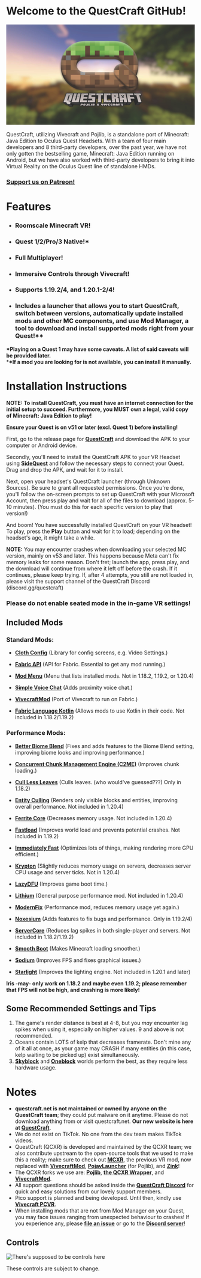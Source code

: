  # Welcome to the QuestCraft GitHub!
![QC](/QCSimple3.jpg)

QuestCraft, utilizing Vivecraft and Pojlib, is a standalone port of Minecraft: Java Edition to Oculus Quest Headsets. With a team of four main developers and 8 third-party developers, over the past year, we have not only gotten the bestselling game, Minecraft: Java Edition running on Android, but we have also worked with third-party developers to bring it into Virtual Reality on the Oculus Quest line of standalone HMDs.

### **[Support us on Patreon!](https://patreon.com/QuestCraftXR)**

# Features
- ### **Roomscale Minecraft VR!** 
- ### **Quest 1/2/Pro/3 Native!\***
- ### **Full Multiplayer!**                                                                    
- ### **Immersive Controls through Vivecraft!**                                                                                                   
- ### **Supports 1.19.2/4, and 1.20.1-2/4!**                                                                                                                                 
- ### **Includes a launcher that allows you to start QuestCraft, switch between versions, automatically update installed mods and other MC components, and use Mod Manager, a tool to download and install supported mods right from your Quest!\****                                                                      

**\*Playing on a Quest 1 may have some caveats. A list of said caveats will be provided later.**                                                                                                           
***\*If a mod you are looking for is not available, you can install it manually.** 

# Installation Instructions

**NOTE: To install QuestCraft, you must have an internet connection for the initial setup to succeed. Furthermore, you MUST own a legal, valid copy of Minecraft: Java Edition to play!**

**Ensure your Quest is on v51 or later (excl. Quest 1) before installing!**

First, go to the release page for **[QuestCraft](https://github.com/QuestCraftPlusPlus/QuestCraft/releases/latest)** and download the APK to your computer or Android device.

Secondly, you'll need to install the QuestCraft APK to your VR Headset using **[SideQuest](https://sidequestvr.com/setup-howto)** and follow the necessary steps to connect your Quest. Drag and drop the APK, and wait for it to install.

Next, open your headset's QuestCraft launcher (through Unknown Sources). Be sure to grant all requested permissions. Once you're done, you'll follow the on-screen prompts to set up QuestCraft with your Microsoft Account, then press play and wait for all of the files to download (approx. 5-10 minutes).  (You must do this for each specific version to play that version!)

And boom! You have successfully installed QuestCraft on your VR headset! To play, press the **Play** button and wait for it to load; depending on the headset's age, it might take a while.

**NOTE:** You may encounter crashes when downloading your selected MC version, mainly on v53 and later. This happens because Meta can't fix memory leaks for some reason. Don't fret; launch the app, press play, and the download will continue from where it left off before the crash. If it continues, please keep trying. If, after 4 attempts, you still are not loaded in, please visit the support channel of the QuestCraft Discord (discord.gg/questcraft)

### Please do not enable seated mode in the in-game VR settings!

## Included Mods 

### Standard Mods:

- **[Cloth Config](https://modrinth.com/mod/cloth-config)** (Library for config screens, e.g. Video Settings.)

- **[Fabric API](https://modrinth.com/mod/fabric-api)** (API for Fabric. Essential to get any mod running.)

- **[Mod Menu](https://modrinth.com/mod/modmenu)** (Menu that lists installed mods. Not in 1.18.2, 1.19.2, or 1.20.4)

- **[Simple Voice Chat](https://modrinth.com/plugin/simple-voice-chat)** (Adds proximity voice chat.)

- **[VivecraftMod](https://github.com/ferriarnus/VivecraftMod)** (Port of Vivecraft to run on Fabric.)

- **[Fabric Language Kotlin](https://modrinth.com/mod/fabric-language-kotlin)** (Allows mods to use Kotlin in their code. Not included in 1.18.2/1.19.2)

### Performance Mods: 

- **[Better Biome Blend](https://modrinth.com/mod/better-biome-blend)** (Fixes and adds features to the Biome Blend setting, improving biome looks and improving performance.)                                                                                                                    

- **[Concurrent Chunk Management Engine (C2ME)](https://modrinth.com/mod/c2me-fabric)** (Improves chunk loading.)

- **[Cull Less Leaves](https://modrinth.com/mod/cull-less-leaves/version/1.2.0)** (Culls leaves. (who would've guessed???) Only in 1.18.2)
                                                                                                                                                  
- **[Entity Culling](https://modrinth.com/mod/entityculling)** (Renders only visible blocks and entities, improving overall performance. Not included in 1.20.4)

- **[Ferrite Core](https://modrinth.com/mod/ferrite-core)** (Decreases memory usage. Not included in 1.20.4)

- **[Fastload](https://modrinth.com/mod/fastload)** (Improves world load and prevents potential crashes. Not included in 1.19.2)

- **[Immediately Fast](https://modrinth.com/mod/immediatelyfast)** (Optimizes lots of things, making rendering more GPU efficient.)

- **[Krypton](https://modrinth.com/mod/krypton)** (Slightly reduces memory usage on servers, decreases server CPU usage and server ticks. Not in 1.20.4)

- **[LazyDFU](https://modrinth.com/mod/lazydfu)** (Improves game boot time.)

- **[Lithium](https://modrinth.com/mod/lithium)** (General purpose performance mod. Not included in 1.20.4)

- **[ModernFix](https://modrinth.com/mod/modernfix)** (Performance mod, reduces memory usage yet again.)

- **[Noxesium](https://modrinth.com/mod/noxesium)** (Adds features to fix bugs and performance. Only in 1.19.2/4)

- **[ServerCore](https://modrinth.com/mod/servercore)** (Reduces lag spikes in both single-player and servers. Not included in 1.18.2/1.19.2) 

- **[Smooth Boot](https://modrinth.com/mod/smoothboot-fabric)** (Makes Minecraft loading smoother.)

- **[Sodium](https://modrinth.com/mod/sodium)** (Improves FPS and fixes graphical issues.)

- **[Starlight](https://modrinth.com/mod/starlight)** (Improves the lighting engine. Not included in 1.20.1 and later)

**Iris -may- only work on 1.18.2 and maybe even 1.19.2; please remember that FPS will not be high, and crashing is more likely!** <br>

## Some Recommended Settings and Tips
1. The game's render distance is best at 4-8, but you *may* encounter lag spikes when using it, especially on higher values. 9 and above is not recommended.
2. Oceans contain LOTS of kelp that decreases framerate. Don't mine any of it all at once, as your game may CRASH if many entities (in this case, kelp waiting to be picked up) exist simultaneously.
3. **[Skyblock](https://minecraft.wiki/w/Tutorials/Skyblock)** and **[Oneblock](https://www.curseforge.com/minecraft/worlds/oneblock)** worlds perform the best, as they require less hardware usage.

# Notes
- **questcraft.net is not maintained or owned by anyone on the QuestCraft team**; they could put malware on it anytime. Please do not download anything from or visit questcraft.net. **Our new website is here at [QuestCraft](https://questcraft.org/)**. 
- We do not exist on TikTok. No one from the dev team makes TikTok videos.
- QuestCraft (QCXR) is developed and maintained by the QCXR team; we also contribute upstream to the open-source tools that we used to make this a reality; make sure to check out **[MCXR](https://github.com/mcxr-org/MCXR)**, the previous VR mod, now replaced with **[VivecraftMod](https://github.com/ferriarnus/VivecraftMod)**, **[PojavLauncher](https://github.com/PojavLauncherTeam/PojavLauncher)** (for Pojlib), and **[Zink](https://docs.mesa3d.org/drivers/zink.html)**!
- The QCXR forks we use are: **[Pojlib](https://github.com/questcraftplusplus/pojlib)**, **[the QCXR Wrapper](https://github.com/QuestCraftPlusPlus/QCXR-XR-Wrapper)**, and **[VivecraftMod](https://github.com/questcraftplusplus/vivecraftmod)**.
- All support questions should be asked inside the **[QuestCraft Discord](discord.gg/questcraft)** for quick and easy solutions from our lovely support members.
- Pico support is planned and being developed. Until then, kindly use **[Vivecraft PCVR](https://www.vivecraft.org/)**.
- When installing mods that are not from Mod Manager on your Quest, you may face issues ranging from unexpected behaviour to crashes! If you experience any, please **[file an issue](https://github.com/QuestCraftPlusPlus/QuestCraft/issues/new/choose)** or go to the **[Discord server](https://discord.gg/questcraft/)**!

## Controls

![There's supposed to be controls here](/Control.png)

These controls are subject to change.
